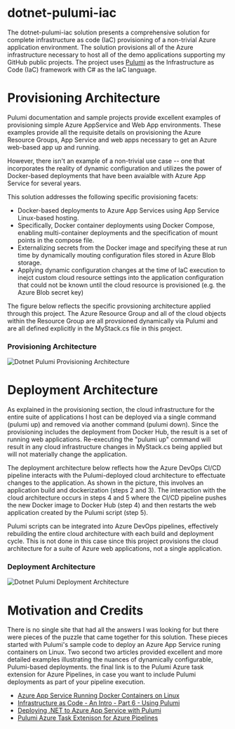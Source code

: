 # dotnet-pulumi-iac

The dotnet-pulumi-iac solution presents a comprehensive solution for complete infrastructure as code (IaC) provisioning of a non-trivial Azure application environment. The solution provisions all of the Azure infrastructure necessary to host all of the demo applications supporting my GitHub public projects. The project uses [Pulumi](https://www.pulumi.com/) as the Infrastructure as Code (IaC) framework with C# as the IaC language.

# Provisioning Architecture

Pulumi documentation and sample projects provide excellent examples of provisioning simple Azure AppService and Web App environments. These examples provide all the requisite details on provisioning the Azure Resource Groups, App Service and web apps necessary to get an Azure web-based app up and running.

However, there isn't an example of a non-trivial use case -- one that incorporates the reality of dynamic configuration and utilizes the power of Docker-based deployments that have been avaialble with Azure App Service for several years.

This solution addresses the following specific provisioning facets:

* Docker-based deployments to Azure App Services using App Service Linux-based hosting.
* Specifically, Docker container deployments using Docker Compose, enabling multi-container deployments and the specification of mount points in the compose file.
* Externalizing secrets from the Docker image and specifying these at run time by dynamically mouting configuration files stored in Azure Blob storage.
* Applying dynamic configuration changes at the time of IaC execution to inejct custom cloud resource settings into the application configuration that could not be known until the cloud resource is provisioned (e.g. the Azure Blob secret key)

The figure below reflects the specific provsioning architecture applied through this project. The Azure Resource Group and all of the cloud objects within the Resource Group are all provsioned dynamically via Pulumi and are all defined explicitly in the MyStack.cs file in this project.

### Provisioning Architecture
![Dotnet Pulumi Provisioning Architecture](https://s3.amazonaws.com/s3.beckshome.com/20220620-dotnet-pulumi-iac-provision.png)

# Deployment Architecture

As explained in the provisioning section, the cloud infrastructure for the entire suite of applications I host can be deployed via a single command (pulumi up) and removed via another command (pulumi down). Since the provisioning includes the deployment from Docker Hub, the result is a set of running web applications. Re-executing the "pulumi up" command will result in any cloud infrastructure changes in MyStack.cs being applied but will not materially change the application.

The deployment architecture below reflects how the Azure DevOps CI/CD pipeline interacts with the Pulumi-deployed cloud architecture to effectuate changes to the application. As shown in the picture, this involves an application build and dockerization (steps 2 and 3). The interaction with the cloud architecture occurs in steps 4 and 5 where the CI/CD pipeline pushes the new Docker image to Docker Hub (step 4) and then restarts the web application created by the Pulumi script (step 5). 

Pulumi scripts can be integrated into Azure DevOps pipelines, effectively rebuilding the entire cloud architecture with each build and deployment cycle. This is not done in this case since this project provisions the cloud architecture for a suite of Azure web applications, not a single application.

### Deployment Architecture
![Dotnet Pulumi Deployment Architecture](https://s3.amazonaws.com/s3.beckshome.com/20220620-dotnet-pulumi-iac-deploy.png)

# Motivation and Credits 

There is no single site that had all the answers I was looking for but there were pieces of the puzzle that came together for this solution. These pieces started with Pulumi's sample code to deploy an Azure App Service runing containers on Linux. Two second two articles provided excellent and more detailed examples illustrating the nuances of dynamically configurable, Pulumi-based deployments. the final link is to the Pulumi Azure task extension for Azure Pipelines, in case you want to include Pulumi deployments as part of your pipeline execution.

* [Azure App Service Running Docker Containers on Linux](https://www.pulumi.com/registry/packages/azure-native/how-to-guides/azure-cs-appservice-docker/)
* [Infrastructure as Code - An Intro - Part 6 - Using Pulumi](https://www.fearofoblivion.com/iac-an-intro-part-6)
* [Deploying .NET to Azure App Service with Pulumi](https://martink.me/articles/deploying-.net-to-azure-app-service-with-pulumi)
* [Pulumi Azure Task Extenison for Azure Pipelines](https://marketplace.visualstudio.com/items?itemName=pulumi.build-and-release-task)